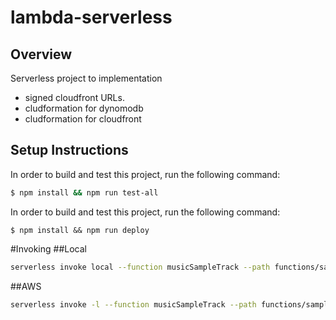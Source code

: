 # lambda-serverless


## Overview
Serverless project to implementation
  - signed cloudfront URLs.
  - cludformation for dynomodb
  - cludformation for cloudfront


## Setup Instructions


In order to build and test this project, run the following command:
```bash
$ npm install && npm run test-all
```


In order to build and test this project, run the following command:
```
$ npm install && npm run deploy
```

#Invoking
##Local
```bash
serverless invoke local --function musicSampleTrack --path functions/sampleTrack/event.json
```

##AWS
```bash
serverless invoke -l --function musicSampleTrack --path functions/sampleTrack/event.json
```
